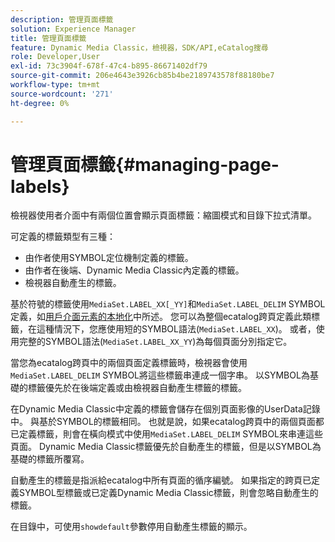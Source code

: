 ```yaml
---
description: 管理頁面標籤
solution: Experience Manager
title: 管理頁面標籤
feature: Dynamic Media Classic，檢視器，SDK/API,eCatalog搜尋
role: Developer,User
exl-id: 73c3904f-678f-47c4-b895-86671402df79
source-git-commit: 206e4643e3926cb85b4be2189743578f88180be7
workflow-type: tm+mt
source-wordcount: '271'
ht-degree: 0%

---
```


# 管理頁面標籤{#managing-page-labels}

檢視器使用者介面中有兩個位置會顯示頁面標籤：縮圖模式和目錄下拉式清單。

可定義的標籤類型有三種：

* 由作者使用SYMBOL定位機制定義的標籤。
* 由作者在後端、Dynamic Media Classic內定義的標籤。
* 檢視器自動產生的標籤。

基於符號的標籤使用`MediaSet.LABEL_XX[_YY]`和`MediaSet.LABEL_DELIM` SYMBOL定義，如[用戶介面元素的本地化](../../c-html5-s7-aem-asset-viewers/c-html5-20-ecatalog-viewer-about/c-html5-20-ecatalog-viewer-localization.md#concept-cbfc39344c494eb7b9f6a272cff0cc74)中所述。 您可以為整個ecatalog跨頁定義此類標籤，在這種情況下，您應使用短的SYMBOL語法(`MediaSet.LABEL_XX`)。 或者，使用完整的SYMBOL語法(`MediaSet.LABEL_XX_YY`)為每個頁面分別指定它。

當您為ecatalog跨頁中的兩個頁面定義標籤時，檢視器會使用`MediaSet.LABEL_DELIM` SYMBOL將這些標籤串連成一個字串。 以SYMBOL為基礎的標籤優先於在後端定義或由檢視器自動產生標籤的標籤。

在Dynamic Media Classic中定義的標籤會儲存在個別頁面影像的UserData記錄中。 與基於SYMBOL的標籤相同。 也就是說，如果ecatalog跨頁中的兩個頁面都已定義標籤，則會在橫向模式中使用`MediaSet.LABEL_DELIM` SYMBOL來串連這些頁面。 Dynamic Media Classic標籤優先於自動產生的標籤，但是以SYMBOL為基礎的標籤所覆寫。

自動產生的標籤是指派給ecatalog中所有頁面的循序編號。 如果指定的跨頁已定義SYMBOL型標籤或已定義Dynamic Media Classic標籤，則會忽略自動產生的標籤。

在目錄中，可使用`showdefault`參數停用自動產生標籤的顯示。
